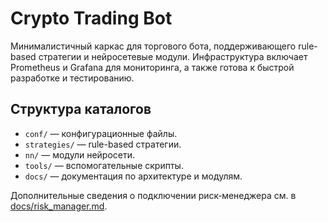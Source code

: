 # Crypto Trading Bot

Минималистичный каркас для торгового бота, поддерживающего rule-based стратегии и нейросетевые модули. Инфраструктура включает Prometheus и Grafana для мониторинга, а также готова к быстрой разработке и тестированию.

## Структура каталогов

- `conf/` — конфигурационные файлы.
- `strategies/` — rule-based стратегии.
- `nn/` — модули нейросети.
- `tools/` — вспомогательные скрипты.
- `docs/` — документация по архитектуре и модулям.

Дополнительные сведения о подключении риск‑менеджера см. в [docs/risk_manager.md](docs/risk_manager.md).
